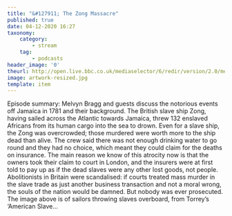 ```yaml
---
title: "&#127911; The Zong Massacre"
published: true
date: 04-12-2020 16:27
taxonomy:
    category:
        - stream
    tag:
        - podcasts
header_image: '0'
theurl: http://open.live.bbc.co.uk/mediaselector/6/redir/version/2.0/mediaset/audio-nondrm-download/proto/http/vpid/p08zkysx.mp3
image: artwork-resized.jpg
template: item
--- 
```

Episode summary: Melvyn Bragg and guests discuss the notorious events off Jamaica in 1781 and their background. The British slave ship Zong, having sailed across the Atlantic towards Jamaica, threw 132 enslaved Africans from its human cargo into the sea to drown. Even for a slave ship, the Zong was overcrowded; those murdered were worth more to the ship dead than alive. The crew said there was not enough drinking water to go round and they had no choice, which meant they could claim for the deaths on insurance. The main reason we know of this atrocity now is that the owners took their claim to court in London, and the insurers were at first told to pay up as if the dead slaves were any other lost goods, not people. Abolitionists in Britain were scandalised: if courts treated mass murder in the slave trade as just another business transaction and not a moral wrong, the souls of the nation would be damned. But nobody was ever prosecuted. The image above is of sailors throwing slaves overboard, from Torrey’s ‘American Slave…
